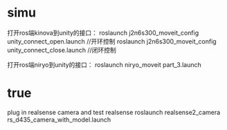 # simu
打开ros端kinova到unity的接口：
roslaunch j2n6s300_moveit_config unity_connect_open.launch  //开环控制
roslaunch j2n6s300_moveit_config unity_connect_close.launch  //闭环控制

打开ros端niryo到unity的接口：
roslaunch niryo_moveit part_3.launch
# true
plug in realsense camera and test realsense
roslaunch realsense2_camera rs_d435_camera_with_model.launch